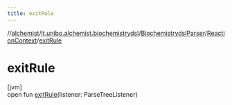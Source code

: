 ```yaml
---
title: exitRule
---
```

//[alchemist](../../../../index.html)/[it.unibo.alchemist.biochemistrydsl](../../index.html)/[BiochemistrydslParser](../index.html)/[ReactionContext](index.html)/[exitRule](exit-rule.html)



# exitRule



[jvm]\
open fun [exitRule](exit-rule.html)(listener: ParseTreeListener)




